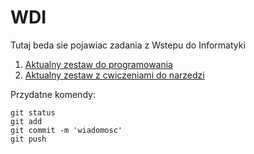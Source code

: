 # WDI
Tutaj beda sie pojawiac zadania z Wstepu do Informatyki

1. [Aktualny zestaw do programowania](https://home.agh.edu.pl/~pawljmlo/didactics/intro/2022/4)
2. [Aktualny zestaw z cwiczeniami do narzedzi](https://home.agh.edu.pl/~pawljmlo/didactics/intro/2022/3)

Przydatne komendy:

```
git status
git add
git commit -m 'wiadomosc'
git push
```
